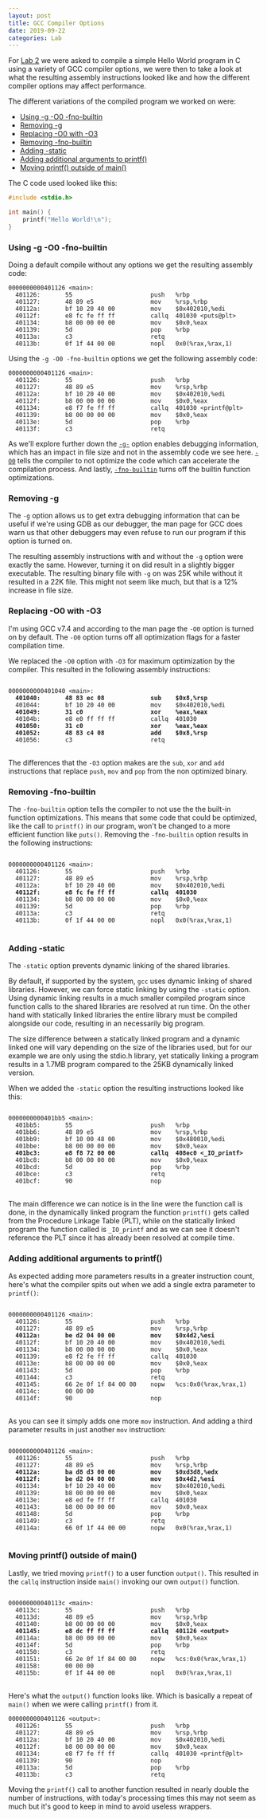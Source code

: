 ```yaml
---
layout: post
title: GCC Compiler Options
date: 2019-09-22
categories: Lab
---
```


For [Lab 2](https://wiki.cdot.senecacollege.ca/wiki/SPO600_Compiled_C_Lab) we were asked to compile a simple Hello World program in C using a variety of GCC compiler options, we were then to take a look at what the resulting assembly instructions looked like and how the different compiler options may affect performance.

<!-- more -->

The different variations of the compiled program we worked on were:
- [Using -g -O0 -fno-builtin](#using--g--o0--fno-builtin)
- [Removing -g](#removing--g)
- [Replacing -O0 with -O3](#replacing--o0-with--o3)
- [Removing -fno-builtin](#removing--fno-builtin)
- [Adding -static](#adding--static)
- [Adding additional arguments to printf()](#adding-additional-arguments-to-printf)
- [Moving printf() outside of main()](#moving-printf-outside-of-main)

The C code used looked like this:

```c
#include <stdio.h>

int main() {
    printf("Hello World!\n");
}
```

### Using -g -O0 -fno-builtin

Doing a default compile without any options we get the resulting assembly code:

```
0000000000401126 <main>:
  401126:       55                      push   %rbp
  401127:       48 89 e5                mov    %rsp,%rbp
  40112a:       bf 10 20 40 00          mov    $0x402010,%edi
  40112f:       e8 fc fe ff ff          callq  401030 <puts@plt>
  401134:       b8 00 00 00 00          mov    $0x0,%eax
  401139:       5d                      pop    %rbp
  40113a:       c3                      retq
  40113b:       0f 1f 44 00 00          nopl   0x0(%rax,%rax,1)

```

Using the `-g -O0 -fno-builtin` options we get the following assembly code:

```
0000000000401126 <main>:
  401126:       55                      push   %rbp
  401127:       48 89 e5                mov    %rsp,%rbp
  40112a:       bf 10 20 40 00          mov    $0x402010,%edi
  40112f:       b8 00 00 00 00          mov    $0x0,%eax
  401134:       e8 f7 fe ff ff          callq  401030 <printf@plt>
  401139:       b8 00 00 00 00          mov    $0x0,%eax
  40113e:       5d                      pop    %rbp
  40113f:       c3                      retq

```

As we'll explore further down the [`-g-`](#removing--g) option enables debugging information, which has an impact in file size and not in the assembly code we see here. [`-O0`](#replacing--o0-with--o3) tells the compiler to not optimize the code which can accelerate the compilation process. And lastly, [`-fno-builtin`](#removing--fno-builtin) turns off the builtin function optimizations.

### Removing -g

The `-g` option allows us to get extra debugging information that can be useful if we're using GDB as our debugger, the man page for GCC does warn us that other debuggers may even refuse to run our program if this option is turned on.

The resulting assembly instructions with and without the `-g` option were exactly the same. However, turning it on did result in a slightly bigger executable. The resulting binary file with `-g` on was 25K while without it resulted in a 22K file. This might not seem like much, but that is a 12% increase in file size.

### Replacing -O0 with -O3

I'm using GCC v7.4 and according to the man page the `-O0` option is turned on by default. The `-O0` option turns off all optimization flags for a faster compilation time.

We replaced the `-O0` option with `-O3` for maximum optimization by the compiler. This resulted in the following assembly instructions:

<pre>
<code>
0000000000401040 &lt;main&gt;:
  <b>401040:       48 83 ec 08             sub    $0x8,%rsp</b>
  401044:       bf 10 20 40 00          mov    $0x402010,%edi
  <b>401049:       31 c0                   xor    %eax,%eax</b>
  40104b:       e8 e0 ff ff ff          callq  401030 <printf@plt>
  <b>401050:       31 c0                   xor    %eax,%eax</b>
  <b>401052:       48 83 c4 08             add    $0x8,%rsp</b>
  401056:       c3                      retq   
</code>
</pre>
The differences that the `-O3` option makes are the `sub`, `xor` and `add` instructions that replace `push`, `mov` and `pop` from the non optimized binary. 


### Removing -fno-builtin

The `-fno-builtin` option tells the compiler to not use the the built-in function optimizations. This means that some code that could be optimized, like the call to `printf()` in our program, won't be changed to a more efficient function like `puts()`. Removing the `-fno-builtin` option results in the following instructions:

<pre>
<code>
0000000000401126 &lt;main&gt;:
  401126:       55                      push   %rbp
  401127:       48 89 e5                mov    %rsp,%rbp
  40112a:       bf 10 20 40 00          mov    $0x402010,%edi
  <b>40112f:       e8 fc fe ff ff          callq  401030 <puts@plt></b>
  401134:       b8 00 00 00 00          mov    $0x0,%eax
  401139:       5d                      pop    %rbp
  40113a:       c3                      retq   
  40113b:       0f 1f 44 00 00          nopl   0x0(%rax,%rax,1)
</code>
</pre>


### Adding -static

The `-static` option prevents dynamic linking of the shared libraries.

By default, if supported by the system, `gcc` uses dynamic linking of shared libraries. However, we can force static linking by using the `-static` option. Using dynamic linking results in a much smaller compiled program since function calls to the shared libraries are resolved at run time. On the other hand with statically linked libraries the entire library must be compiled alongside our code, resulting in an necessarily big program.

The size difference between a statically linked program and a dynamic linked one will vary depending on the size of the libraries used, but for our example we are only using the stdio.h library, yet statically linking a program results in a 1.7MB program compared to the 25KB dynamically linked version.

When we added the `-static` option the resulting instructions looked like this:

<pre>
<code>
0000000000401bb5 &lt;main&gt;:
  401bb5:       55                      push   %rbp
  401bb6:       48 89 e5                mov    %rsp,%rbp
  401bb9:       bf 10 00 48 00          mov    $0x480010,%edi
  401bbe:       b8 00 00 00 00          mov    $0x0,%eax
  <b>401bc3:       e8 f8 72 00 00          callq  408ec0 &lt;_IO_printf&gt;</b>
  401bc8:       b8 00 00 00 00          mov    $0x0,%eax
  401bcd:       5d                      pop    %rbp
  401bce:       c3                      retq
  401bcf:       90                      nop
</code>
</pre>

The main difference we can notice is in the line were the function call is done, in the dynamically linked program the function `printf()` gets called from the Procedure Linkage Table (PLT), while on the statically linked program the function called is `_IO_printf` and as we can see it doesn't reference the PLT since it has already been resolved at compile time.

### Adding additional arguments to printf()

As expected adding more parameters results in a greater instruction count, here's what the compiler spits out when we add a single extra parameter to `printf()`:

<pre>
<code>
0000000000401126 &lt;main&gt;:
  401126:       55                      push   %rbp
  401127:       48 89 e5                mov    %rsp,%rbp
  <b>40112a:       be d2 04 00 00          mov    $0x4d2,%esi</b>
  40112f:       bf 10 20 40 00          mov    $0x402010,%edi
  401134:       b8 00 00 00 00          mov    $0x0,%eax
  401139:       e8 f2 fe ff ff          callq  401030 <printf@plt>
  40113e:       b8 00 00 00 00          mov    $0x0,%eax
  401143:       5d                      pop    %rbp
  401144:       c3                      retq   
  401145:       66 2e 0f 1f 84 00 00    nopw   %cs:0x0(%rax,%rax,1)
  40114c:       00 00 00 
  40114f:       90                      nop
</code>
</pre>

As you can see it simply adds one more `mov` instruction. And adding a third parameter results in just another `mov` instruction:

<pre>
<code>
0000000000401126 &lt;main&gt;:
  401126:       55                      push   %rbp
  401127:       48 89 e5                mov    %rsp,%rbp
  <b>40112a:       ba d8 d3 00 00          mov    $0xd3d8,%edx</b>
  <b>40112f:       be d2 04 00 00          mov    $0x4d2,%esi</b>
  401134:       bf 10 20 40 00          mov    $0x402010,%edi
  401139:       b8 00 00 00 00          mov    $0x0,%eax
  40113e:       e8 ed fe ff ff          callq  401030 <printf@plt>
  401143:       b8 00 00 00 00          mov    $0x0,%eax
  401148:       5d                      pop    %rbp
  401149:       c3                      retq   
  40114a:       66 0f 1f 44 00 00       nopw   0x0(%rax,%rax,1)
</code>
</pre>

### Moving printf() outside of main()

Lastly, we tried moving `printf()` to a user function `output()`. This resulted in the `callq` instruction inside `main()` invoking our own `output()` function.

<pre>
<code>
000000000040113c &lt;main&gt;:
  40113c:       55                      push   %rbp
  40113d:       48 89 e5                mov    %rsp,%rbp
  401140:       b8 00 00 00 00          mov    $0x0,%eax
  <b>401145:       e8 dc ff ff ff          callq  401126 &lt;output&gt;</b>
  40114a:       b8 00 00 00 00          mov    $0x0,%eax
  40114f:       5d                      pop    %rbp
  401150:       c3                      retq   
  401151:       66 2e 0f 1f 84 00 00    nopw   %cs:0x0(%rax,%rax,1)
  401158:       00 00 00 
  40115b:       0f 1f 44 00 00          nopl   0x0(%rax,%rax,1)
</code>
</pre>

Here's what the `output()` function looks like. Which is basically a repeat of `main()` when we were calling `printf()` from it.

```
0000000000401126 <output>:
  401126:       55                      push   %rbp
  401127:       48 89 e5                mov    %rsp,%rbp
  40112a:       bf 10 20 40 00          mov    $0x402010,%edi
  40112f:       b8 00 00 00 00          mov    $0x0,%eax
  401134:       e8 f7 fe ff ff          callq  401030 <printf@plt>
  401139:       90                      nop
  40113a:       5d                      pop    %rbp
  40113b:       c3                      retq   
```
Moving the `printf()` call to another function resulted in nearly double the number of instructions, with today's processing times this may not seem as much but it's good to keep in mind to avoid useless wrappers.
